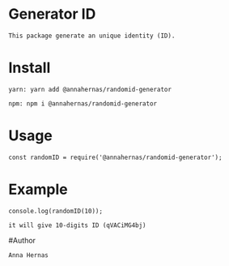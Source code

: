 # Generator ID
    This package generate an unique identity (ID).
    
# Install 

    yarn: yarn add @annahernas/randomid-generator
    
    npm: npm i @annahernas/randomid-generator
   
# Usage 
    const randomID = require('@annahernas/randomid-generator');
    
# Example 

    console.log(randomID(10));
    
    it will give 10-digits ID (qVACiMG4bj)

#Author

    Anna Hernas